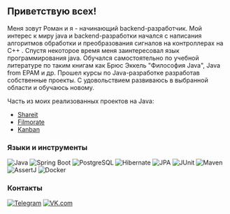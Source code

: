 ## Приветствую всех!
Меня зовут Роман и я - начинающий backend-разработчик. Мой интерес к миру java и backend-разработки начался с 
написания алгоритмов обработки и преобразования сигналов на контроллерах на С++ .
Спустя некоторое время меня заинтересовал язык программирования java. Обучался самостоятельно по учебной литературе
по таким книгам как Брюс Эккель "Философия Java", Java from EPAM и др. Прошел курсы по Java-разработке 
разработав собственные проекты. С удовольствием развиваюсь в выбранной области и обучаюсь новому.

Часть из моих реализованных проектов на Java:

* [Shareit](https://github.com/RomanLuperkal/java-shareit)
* [Filmorate](https://github.com/RomanLuperkal/java-filmorate)
* [Kanban](https://github.com/RomanLuperkal/java-kanban)


### Языки и инструменты
![Java](https://img.shields.io/badge/-Java-000000?style=for-the-badge&logo=java&logoColor=e38873)
![Spring Boot](https://img.shields.io/badge/-Spring%20Boot-000000?style=for-the-badge&logo=spring&logoColor=90fd87)
![PostgreSQL](https://img.shields.io/badge/-PostgreSQL-000000?style=for-the-badge&logo=postgreSQL&logoColor=275ecf)
![Hibernate](https://img.shields.io/badge/-Hibernate-000000?style=for-the-badge&logo=hibernate&logoColor=717c88)
![JPA](https://img.shields.io/badge/-JPA-000000?style=for-the-badge&logo=java&logoColor=90fd87)
![JUnit](https://img.shields.io/badge/-JUnit-000000?style=for-the-badge&logo=java&logoColor=275ecf)
![Maven](https://img.shields.io/badge/-Maven-000000?style=for-the-badge&logo=apache&logoColor=e38873)
![AssertJ](https://img.shields.io/badge/-AssertJ-000000?style=for-the-badge&logoColor=e38873)
![Docker](https://img.shields.io/badge/-Docker-000000?style=for-the-badge&logo=Docker&Color=e38873)



### Контакты
[![Telegram](https://img.shields.io/badge/-Telegram-090909?style=for-the-badge&logo=telegram&logoColor=27a0d9)](https://t.me/RomanLuperkal)
[![VK.com](https://img.shields.io/badge/-vk.com-090909?style=for-the-badge&logo=vk&logoColor=27a0d9)](https://vk.com/id50188769)
